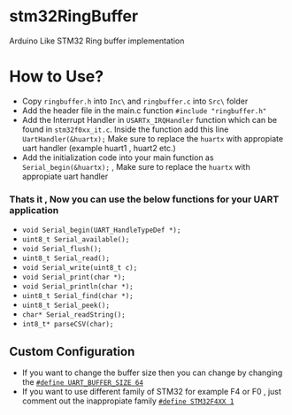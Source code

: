 # stm32RingBuffer
Arduino Like STM32 Ring buffer implementation 

# How to Use?
- Copy `ringbuffer.h` into `Inc\` and `ringbuffer.c` into `Src\` folder
- Add the header file in the main.c function `#include "ringbuffer.h"`
- Add the Interrupt Handler in `USARTx_IRQHandler` function which can be found in `stm32f0xx_it.c`. Inside the function add this line `UartHandler(&huartx);` Make sure to replace the `huartx` with appropiate uart handler (example huart1 , huart2 etc.)
- Add the initialization code into your main function as `Serial_begin(&huartx);` , Make sure to replace the `huartx` with appropiate uart handler 
### Thats it , Now you can use the below functions for your UART application
- `void Serial_begin(UART_HandleTypeDef *);` 
- `uint8_t Serial_available();`
- `void Serial_flush();`
- `uint8_t Serial_read();`
- `void Serial_write(uint8_t c);`
- `void Serial_print(char *);`
- `void Serial_println(char *);`
- `uint8_t Serial_find(char *);`
- `uint8_t Serial_peek();`
- `char* Serial_readString();`
- `int8_t* parseCSV(char);`
## Custom Configuration
- If you want to change the buffer size then you can change by changing the [`#define UART_BUFFER_SIZE 64`](https://github.com/trripy/stm32RingBuffer/blob/df62671de6feb61fdf4d8f6c795956167392a0fc/ringbuffer.h#L15)
- If you want to use different family of STM32 for example F4 or F0 , just comment out the inappropiate family [`#define STM32F4XX 1`](https://github.com/trripy/stm32RingBuffer/blob/df62671de6feb61fdf4d8f6c795956167392a0fc/ringbuffer.h#L18)
